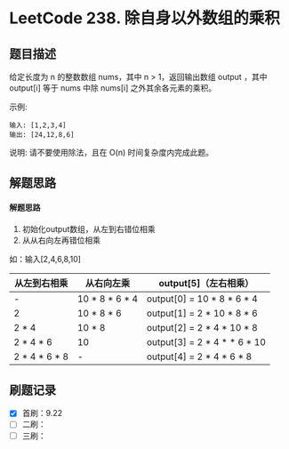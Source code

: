 # LeetCode 238. 除自身以外数组的乘积

## 题目描述

给定长度为 n 的整数数组 nums，其中 n > 1，返回输出数组 output ，其中 output[i] 等于 nums 中除 nums[i] 之外其余各元素的乘积。

示例:

```
输入: [1,2,3,4]
输出: [24,12,8,6]
```

说明: 请不要使用除法，且在 O(n) 时间复杂度内完成此题。

## 解题思路

#### 解题思路

1. 初始化output数组，从左到右错位相乘
2. 从从右向左再错位相乘

如：输入[2,4,6,8,10]


|从左到右相乘 |从右向左乘 |output[5]（左右相乘）|
| --- | --- | --- |
| - | 10 * 8 * 6 * 4|output[0] = 10 * 8 * 6 * 4 |
| 2 | 10 * 8 * 6 |output[1] = 2 * 10 * 8 * 6 |
| 2 * 4 | 10 * 8 |output[2] = 2 * 4 * 10 * 8  |
| 2 * 4 * 6 | 10 |output[3] = 2 * 4 * * 6 * 10 |
| 2 * 4 * 6 * 8 | - |output[4] = 2 * 4 * 6 * 8 |


## 刷题记录

- [x] 首刷：9.22
- [ ] 二刷：
- [ ] 三刷：
